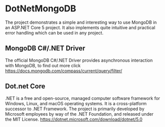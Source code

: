# DotNetMongoDB
The project demonstrates a simple and interesting way to use MongoDB in an ASP.NET Core 5 project. 
It also implements quite intuitive and practical error handling which can be used in any project.

## MongoDB C#/.NET Driver
The official MongoDB C#/.NET Driver provides asynchronous interaction with MongoDB, to find out more click https://docs.mongodb.com/compass/current/query/filter/

## Dot.net Core
.NET is a free and open-source, managed computer software framework for Windows, Linux, and macOS operating systems. It is a cross-platform successor to .NET Framework. The project is primarily developed by Microsoft employees by way of the .NET Foundation, and released under the MIT License.
https://dotnet.microsoft.com/download/dotnet/5.0


